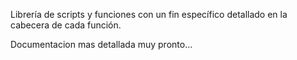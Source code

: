 Librería de scripts y funciones con un fin específico detallado en la cabecera de cada función. 

Documentacion mas detallada muy pronto...
